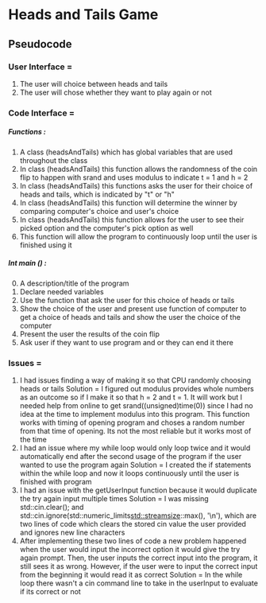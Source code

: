 # Heads and Tails Game

## Pseudocode

### User Interface =

1. The user will choice between heads and tails
2. The user will chose whether they want to play again or not

### Code Interface =

##### Functions :

1. A class (headsAndTails) which has global variables that are used throughout the class
2. In class (headsAndTails) this function allows the randomness of the coin flip to happen with srand and uses modulus to indicate t = 1 and h = 2
3. In class (headsAndTails) this functions asks the user for their choice of heads and tails, which is indicated by "t" or "h"
4. In class (headsAndTails) this function will determine the winner by comparing computer's choice and user's choice
5. In class (headsAndTails) this function allows for the user to see their picked option and the computer's pick option as well
6. This function will allow the program to continuously loop until the user is finished using it

##### Int main () :

0. A description/title of the program
1. Declare needed variables
2. Use the function that ask the user for this choice of heads or tails
3. Show the choice of the user and present use function of computer to get a choice of heads and tails and show the user the choice of the computer
4. Present the user the results of the coin flip
5. Ask user if they want to use program and or they can end it there

### Issues =

1. I had issues finding a way of making it so that CPU randomly choosing heads or tails
   Solution = I figured out modulus provides whole numbers as an outcome so if I make it so that h = 2 and t = 1. It will work but I needed help from online to get srand((unsigned)time(0)) since I had no idea at the time to implement modulus into this program. This function works with timing of opening program and choses a random number from that time of opening. Its not the most reliable but it works most of the time
2. I had an issue where my while loop would only loop twice and it would automatically end after the second usage of the program if the user wanted to use the program again
   Solution = I created the if statements within the while loop and now it loops continuously until the user is finished with program
3. I had an issue with the getUserInput function because it would duplicate the try again input multiple times
   Solution = I was missing std::cin.clear(); and std::cin.ignore(std::numeric_limits<std::streamsize>::max(), '\n'), which are two lines of code which clears the stored cin value the user provided and ignores new line characters
4. After implementing these two lines of code a new problem happened when the user would input the incorrect option it would give the try again prompt. Then, the user inputs the correct input into the program, it still sees it as wrong. However, if the user were to input the correct input from the beginning it would read it as correct
   Solution = In the while loop there wasn't a cin command line to take in the userInput to evaluate if its correct or not 
